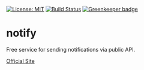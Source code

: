 [![License: MIT](https://img.shields.io/badge/License-MIT-green.svg)](https://opensource.org/licenses/MIT)
[![Build Status](https://travis-ci.org/igorkamyshev/notify.svg?branch=master)](https://travis-ci.org/igorkamyshev/notify) [![Greenkeeper badge](https://badges.greenkeeper.io/igorkamyshev/notify.svg)](https://greenkeeper.io/)

# notify
Free service for sending notifications via public API.

[Official Site](https://usenotify.info)
